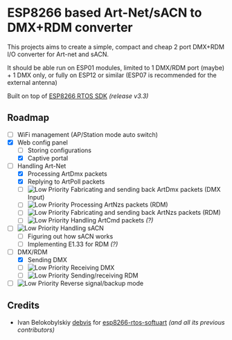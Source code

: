 # ESP8266 based Art-Net/sACN to DMX+RDM converter

This projects aims to create a simple, compact and cheap 2 port DMX+RDM I/O converter for Art-net and sACN.

It should be able run on ESP01 modules, limited to 1 DMX/RDM port (maybe) + 1 DMX only, or fully on ESP12 or similar (ESP07 is recommended for the external antenna)

Built on top of [ESP8266 RTOS SDK](https://github.com/espressif/ESP8266_RTOS_SDK/tree/release/v3.3)  _(release v3.3)_

## Roadmap

- [ ] WiFi management (AP/Station mode auto switch)
- [x] Web config panel
  - [ ] Storing configurations
  - [x] Captive portal
- [ ] Handling Art-Net
  - [x] Processing ArtDmx packets
  - [x] Replying to ArtPoll packets
  - [ ] ![Low Priority](https://img.shields.io/badge/priority-low-red) Fabricating and sending back ArtDmx packets (DMX Input)
  - [ ] ![Low Priority](https://img.shields.io/badge/priority-low-red) Processing ArtNzs packets (RDM)
  - [ ] ![Low Priority](https://img.shields.io/badge/priority-low-red) Fabricating and sending back ArtNzs packets (RDM)
  - [ ] ![Low Priority](https://img.shields.io/badge/priority-low-red) Handling ArtCmd packets _(?)_
- [ ] ![Low Priority](https://img.shields.io/badge/priority-low-red) Handling sACN
  - [ ] Figuring out how sACN works
  - [ ] Implementing E1.33 for RDM _(?)_
- [ ] DMX/RDM
  - [x] Sending DMX
  - [ ] ![Low Priority](https://img.shields.io/badge/priority-low-red) Receiving DMX
  - [ ] ![Low Priority](https://img.shields.io/badge/priority-low-red) Sending/receiving RDM
- [ ] ![Low Priority](https://img.shields.io/badge/priority-low-red) Reverse signal/backup mode

## Credits

- Ivan Belokobylskiy [debvis](https://github.com/devbis) for [esp8266-rtos-softuart](https://github.com/devbis/esp8266-rtos-softuart) _(and all its previous contributors)_
